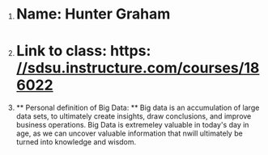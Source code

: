 1. # Name: Hunter Graham
2. # Link to class: https: <ins>//sdsu.instructure.com/courses/186022</ins>
3. ** Personal definition of Big Data: ** Big data is an accumulation of large data sets, to ultimately create insights, draw conclusions, and improve business operations. Big Data is extremeley valuable in today's day in age, as we can uncover valuable information that nwill ultimately be turned into knowledge and wisdom.

